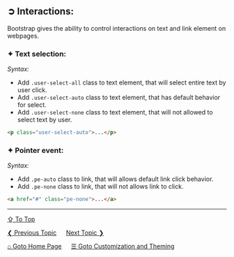 ## &#10162; Interactions:
Bootstrap gives the ability to control interactions on text and link element on webpages.

### &#10022; Text selection:

*Syntax:* 
- Add `.user-select-all` class to text element, that will select entire text by user click.
- Add `.user-select-auto` class to text element, that has default behavior for select.
- Add `.user-select-none` class to text element, that will not allowed to select text by user.

```html
<p class="user-select-auto">...</p>
```

### &#10022; Pointer event:

*Syntax:* 
- Add `.pe-auto` class to link, that will allows default link click behavior. 
- Add `.pe-none` class to link, that will not allows link to click. 

```html
<a href="#" class="pe-none">...</a>
```

---
[&#8682; To Top](#-interactions)

[&#10094; Previous Topic](./customization-and-theming.float.md) &emsp; [Next Topic &#10095;](./customization-and-theming.overflow.md)

[&#8962; Goto Home Page](../../README.md) &emsp; [&#9776; Goto Customization and Theming](./customization-and-theming.md)